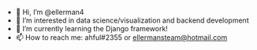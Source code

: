 - 👋 Hi, I’m @ellerman4
- 👀 I’m interested in data science/visualization and backend development
- 🌱 I’m currently learning the Django framework!
- 📫 How to reach me: ahful#2355 or ellermansteam@hotmail.com

<!---
ellerman4/ellerman4 is a ✨ special ✨ repository because its `README.md` (this file) appears on your GitHub profile.
You can click the Preview link to take a look at your changes.
--->
